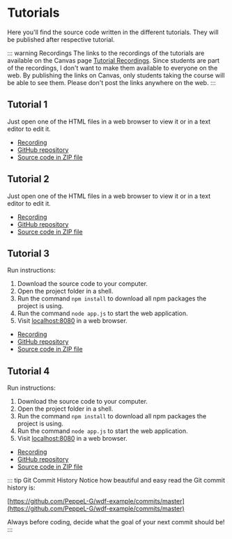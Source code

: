 # Tutorials
Here you'll find the source code written in the different tutorials. They will be published after respective tutorial.

::: warning Recordings
The links to the recordings of the tutorials are available on the Canvas page [Tutorial Recordings](https://ju.instructure.com/courses/2142/pages/tutorial-recordings). Since students are part of the recordings, I don't want to make them available to everyone on the web. By publishing the links on Canvas, only students taking the course will be able to see them. Please don't post the links anywhere on the web.
:::

## Tutorial 1
Just open one of the HTML files in a web browser to view it or in a text editor to edit it.

* [Recording](https://ju.instructure.com/courses/2142/pages/tutorial-recordings)
* [GitHub repository](https://github.com/PeppeL-G/test-444/tree/tutorial-01)
* [Source code in ZIP file](./static-files/tutorial-01.zip)

## Tutorial 2
Just open one of the HTML files in a web browser to view it or in a text editor to edit it.

* [Recording](https://ju.instructure.com/courses/2142/pages/tutorial-recordings)
* [GitHub repository](https://github.com/PeppeL-G/test-444/tree/tutorial-02)
* [Source code in ZIP file](./static-files/tutorial-02.zip)

## Tutorial 3
Run instructions:

1. Download the source code to your computer.
2. Open the project folder in a shell.
3. Run the command `npm install` to download all npm packages the project is using.
4. Run the command `node app.js` to start the web application.
5. Visit [localhost:8080](http://localhost:8080/) in a web browser.

* [Recording](https://ju.instructure.com/courses/2142/pages/tutorial-recordings)
* [GitHub repository](https://github.com/PeppeL-G/wdf-example/tree/tutorial-03)
* [Source code in ZIP file](./static-files/tutorial-03.zip)

## Tutorial 4
Run instructions:

1. Download the source code to your computer.
2. Open the project folder in a shell.
3. Run the command `npm install` to download all npm packages the project is using.
4. Run the command `node app.js` to start the web application.
5. Visit [localhost:8080](http://localhost:8080/) in a web browser.

* [Recording](https://ju.instructure.com/courses/2142/pages/tutorial-recordings)
* [GitHub repository](https://github.com/PeppeL-G/wdf-example/tree/tutorial-04)
* [Source code in ZIP file](./static-files/tutorial-04.zip)

::: tip Git Commit History
Notice how beautiful and easy read the Git commit history is:

[https://github.com/PeppeL-G/wdf-example/commits/master](https://github.com/PeppeL-G/wdf-example/commits/master)

Always before coding, decide what the goal of your next commit should be!
:::
